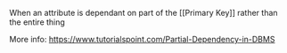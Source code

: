 When an attribute is dependant on part of the [[Primary Key]] rather than the entire thing

More info:
https://www.tutorialspoint.com/Partial-Dependency-in-DBMS